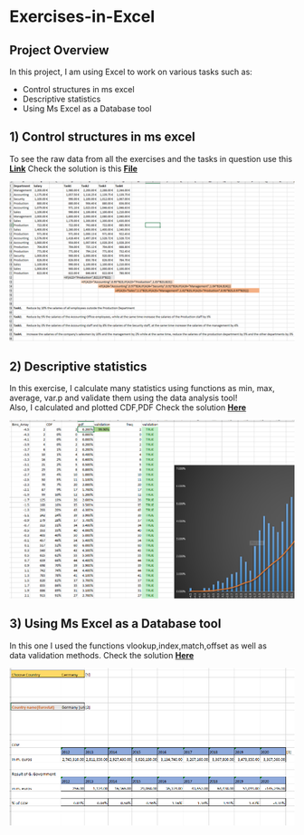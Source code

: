 # Exercises-in-Excel

## Project Overview
In this project, I am using Excel to work on various tasks such as:  
  
- Control structures in ms excel
- Descriptive statistics
- Using Ms Excel as a Database tool

##  1) Control structures in ms excel
To see the raw data from all the exercises and the tasks in question use this **[Link](https://github.com/DimKaisaris/Exercises-in-Excel/tree/main/raw%20files)**
Check the solution is this **[File](https://github.com/DimKaisaris/Exercises-in-Excel/blob/main/processed%20files/set1.xlsx)**

![shot1](images/shot1.png)

## 2) Descriptive statistics
In this exercise, I calculate many statistics using functions as min, max,  
average, var.p and validate them using the data analysis tool!  
Also, I calculated and plotted CDF,PDF
Check the solution **[Here](https://github.com/DimKaisaris/Exercises-in-Excel/blob/main/processed%20files/set2.xlsx)**

![sho2](images/shot2.png)

## 3) Using Ms Excel as a Database tool
In this one I used the functions vlookup,index,match,offset as well as  
data validation methods. Check the solution **[Here](https://github.com/DimKaisaris/Exercises-in-Excel/blob/main/processed%20files/set3.xlsx)**

![shot3](images/shot3.png)


